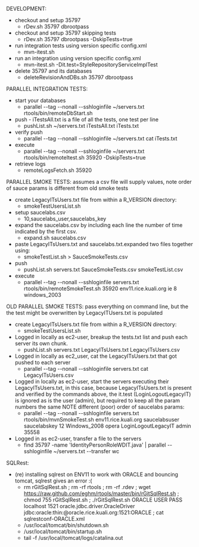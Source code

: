 DEVELOPMENT:
* checkout and setup 35797
    * rDev.sh 35797 dbrootpass
* checkout and setup 35797 skipping tests
    * rDev.sh 35797 dbrootpass -DskipTests=true
* run integration tests using version specific config.xml
    * mvn-itest.sh 
* run an integration using version specific config.xml
    * mvn-itest.sh -Dit.test=StyleRepositoryServiceImplTest
* delete 35797 and its databases
    * deleteRevisionAndDBs.sh 35797 dbrootpass


PARALLEL INTEGRATION TESTS:
* start your databases
    * parallel --tag --nonall --sshloginfile ~/servers.txt rtools/bin/remoteDbStart.sh
* push - iTestsAll.txt is a file of all the tests, one test per line
    * pushList.sh ~/servers.txt iTestsAll.txt iTests.txt
* verify push
    * parallel --tag --nonall --sshloginfile ~/servers.txt  cat iTests.txt
* execute
    * parallel --tag --nonall --sshloginfile ~/servers.txt rtools/bin/remoteItest.sh 35920 -DskipTests=true
* retrieve logs
    * remoteLogsFetch.sh 35920


PARALLEL SMOKE TESTS: assumes a csv file will supply values, note order of sauce params is different from old smoke tests
* create LegacyITsUsers.txt file from within a R_VERSION directory:
    * smokeTestUsersList.sh
* setup saucelabs.csv
   * 10,saucelabs_user,saucelabs_key
* expand the saucelabs.csv by including each line the number of time indicated by the first csv.
   * expand.sh saucelabs.csv
* paste LegacyITsUsers.txt and saucelabs.txt.expanded two files together using:
   * smokeTestList.sh > SauceSmokeTests.csv
* push
   * pushList.sh servers.txt SauceSmokeTests.csv smokeTestList.csv
* execute
   * parallel --tag --nonall --sshloginfile servers.txt rtools/bin/remoteSmokeTest.sh 35920 env11.rice.kuali.org ie 8 windows_2003


OLD PARALLEL SMOKE TESTS: pass everything on command line, but the the test might be overwritten by LegacyITUsers.txt is populated
* create LegacyITsUsers.txt file from within a R_VERSION directory:
    * smokeTestUsersList.sh
* Logged in locally as ec2-user, breakup the tests.txt list and push each server its own chunk. 
   * pushList.sh servers.txt LegacyITsUsers.txt LegacyITsUsers.csv
* Logged in locally as ec2_user, cat the LegacyITsUsers.txt that got pushed to each server
    * parallel --tag --nonall --sshloginfile servers.txt  cat LegacyITsUsers.csv
* Logged in locally as ec2-user, start the servers executing their LegacyITsUsers.txt, in this case, because LegacyITsUsers.txt is present and verified by the commands above, the it.test (LoginLogoutLegacyIT) is ignored as is the user (admin), but required to keep all the param numbers the same NOTE different (poor) order of saucelabs params:
    * parallel --tag --nonall --sshloginfile servers.txt rtools/bin/mvnSmokeTest.sh env11.rice.kuali.org saucelabsuser saucelabskey 12 Windows_2008 opera LoginLogoutLegacyIT admin 35558
* Logged in as ec2-user, transfer a file to the servers
    * find 35797 -name 'IdentityPersonRoleWDIT.java' | parallel --sshloginfile ~/servers.txt --transfer wc


SQLRest:
* (re) installing sqlrest on ENV11 to work with ORACLE and bouncing tomcat, sqlrest gives an error :(
    * rm rGitSqlRest.sh ; rm -rf rtools ; rm -rf .rdev ; wget https://raw.github.com/eghm/rtools/master/bin/rGitSqlRest.sh ; chmod 755 rGitSqlRest.sh ; ./rGitSqlRest.sh ORACLE USER PASS localhost 1521 oracle.jdbc.driver.OracleDriver jdbc:oracle:thin:@oracle.rice.kuali.org:1521:ORACLE ; cat sqlrestconf-ORACLE.xml
    * /usr/local/tomcat/bin/shutdown.sh
    * /usr/local/tomcat/bin/startup.sh
    * tail -f /usr/local/tomcat/logs/catalina.out
